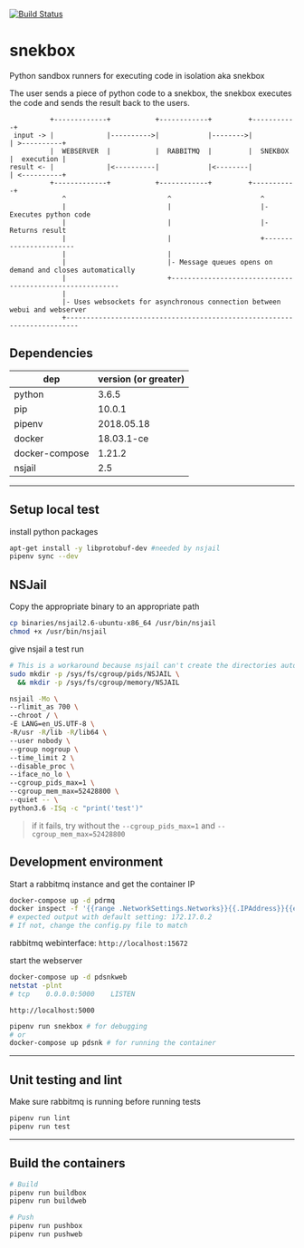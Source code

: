 [![Build Status](https://travis-ci.com/discord-python/snekbox.svg?branch=master)](https://travis-ci.com/discord-python/snekbox)
# snekbox
Python sandbox runners for executing code in isolation aka snekbox

The user sends a piece of python code to a snekbox, the snekbox executes the code and sends the result back to the users.

```
          +-------------+           +------------+         +-----------+
 input -> |             |---------->|            |-------->|           | >----------+
          |  WEBSERVER  |           |  RABBITMQ  |         |  SNEKBOX  |  execution |
result <- |             |<----------|            |<--------|           | <----------+
          +-------------+           +------------+         +-----------+
             ^                         ^                      ^
             |                         |                      |- Executes python code
             |                         |                      |- Returns result
             |                         |                      +-----------------------
             |                         |
             |                         |- Message queues opens on demand and closes automatically
             |                         +---------------------------------------------------------
             |
             |- Uses websockets for asynchronous connection between webui and webserver
             +-------------------------------------------------------------------------

```


## Dependencies

| dep            | version (or greater) |
|----------------|:---------------------|
| python         | 3.6.5                |
| pip            | 10.0.1               |
| pipenv         | 2018.05.18           |
| docker         | 18.03.1-ce           |
| docker-compose | 1.21.2               |
| nsjail         | 2.5                  |

_________________________________________
## Setup local test

install python packages

```bash
apt-get install -y libprotobuf-dev #needed by nsjail
pipenv sync --dev
```

## NSJail

Copy the appropriate binary to an appropriate path

```bash
cp binaries/nsjail2.6-ubuntu-x86_64 /usr/bin/nsjail
chmod +x /usr/bin/nsjail
```

give nsjail a test run

```bash
# This is a workaround because nsjail can't create the directories automatically
sudo mkdir -p /sys/fs/cgroup/pids/NSJAIL \
  && mkdir -p /sys/fs/cgroup/memory/NSJAIL

nsjail -Mo \
--rlimit_as 700 \
--chroot / \
-E LANG=en_US.UTF-8 \
-R/usr -R/lib -R/lib64 \
--user nobody \
--group nogroup \
--time_limit 2 \
--disable_proc \
--iface_no_lo \
--cgroup_pids_max=1 \
--cgroup_mem_max=52428800 \
--quiet -- \
python3.6 -ISq -c "print('test')"
```

> if it fails, try without the `--cgroup_pids_max=1` and `--cgroup_mem_max=52428800`

## Development environment

Start a rabbitmq instance and get the container IP

```bash
docker-compose up -d pdrmq
docker inspect -f '{{range .NetworkSettings.Networks}}{{.IPAddress}}{{end}}' rmq
# expected output with default setting: 172.17.0.2
# If not, change the config.py file to match
```

rabbitmq webinterface: `http://localhost:15672`

start the webserver

```bash
docker-compose up -d pdsnkweb
netstat -plnt
# tcp    0.0.0.0:5000    LISTEN
```

`http://localhost:5000`

```bash
pipenv run snekbox # for debugging
# or
docker-compose up pdsnk # for running the container
```

________________________________________
## Unit testing and lint

Make sure rabbitmq is running before running tests

```bash
pipenv run lint
pipenv run test
```

________________________________________
## Build the containers

```bash
# Build
pipenv run buildbox
pipenv run buildweb

# Push
pipenv run pushbox
pipenv run pushweb
```


